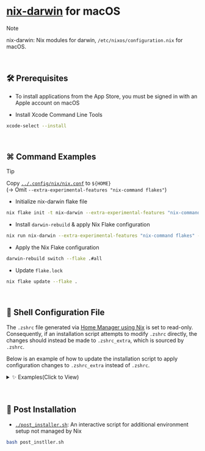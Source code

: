 # [nix-darwin](https://github.com/LnL7/nix-darwin) for macOS

> [!NOTE]  
> nix-darwin: Nix modules for darwin, `/etc/nixos/configuration.nix` for macOS.

<br>

## 🛠️ Prerequisites

- To install applications from the App Store, you must be signed in with an Apple account on macOS

- Install Xcode Command Line Tools

```bash
xcode-select --install
```

<br>

## ⌘ Command Examples

> [!TIP]  
> Copy [`../.config/nix/nix.conf`](../.config/nix/nix.conf) to `${HOME}`  
> (→ Omit `--extra-experimental-features "nix-command flakes"`)

- Initialize nix-darwin flake file

```bash
nix flake init -t nix-darwin --extra-experimental-features "nix-command flakes"
```

- Install `darwin-rebuild` & apply Nix Flake configuration

```bash
nix run nix-darwin --extra-experimental-features "nix-command flakes" -- switch --flake .#all
```

- Apply the Nix Flake configuration

```bash
darwin-rebuild switch --flake .#all
```

- Update `flake.lock`

```bash
nix flake update --flake .
```

<br>

## 📝 Shell Configuration File

The `.zshrc` file generated via [Home Manager using Nix](https://github.com/nix-community/home-manager) is set to read-only.  
Consequently, if an installation script attempts to modify `.zshrc` directly, the changes should instead be made to `.zshrc_extra`, which is sourced by `.zshrc`.

Below is an example of how to update the installation script to apply configuration changes to `.zshrc_extra` instead of `.zshrc`.

<details>
  <summary>✨ Examples(Click to View)</summary><br>

- [nvm](https://github.com/nvm-sh/nvm)

```bash
curl -o- https://raw.githubusercontent.com/nvm-sh/nvm/v0.40.1/install.sh | sed 's/\.zshrc/\.zshrc_extra/g' | bash
```

- [sdkman](https://sdkman.io/)

```bash
curl -s "https://get.sdkman.io" | sed 's/\.zshrc/\.zshrc_extra/g' | bash
```

</details><br>

<br>

## 🌟 Post Installation

- [`./post_installer.sh`](./post_installer.sh): An interactive script for additional environment setup not managed by Nix

```bash
bash post_instller.sh
```
